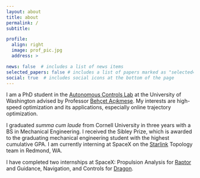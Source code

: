 ```yaml
---
layout: about
title: about
permalink: /
subtitle: 

profile:
  align: right
  image: prof_pic.jpg
  address: >

news: false  # includes a list of news items
selected_papers: false # includes a list of papers marked as "selected={true}"
social: true  # includes social icons at the bottom of the page
---
```

I am a PhD student in the [Autonomous Controls Lab](https://depts.washington.edu/uwacl/) at the University of Washington advised by Professor [Behçet Açıkmeşe](https://www.aa.washington.edu/facultyfinder/behcet-acikmese). My interests are high-speed optimization and its applications, especially online trajectory optimization. 

I graduated *summa cum laude* from Cornell University in three years with a BS in Mechanical Engineering. I received the Sibley Prize, which is awarded to the graduating mechanical engineering student with the highest cumulative GPA. I am currently interning at SpaceX on the [Starlink](https://www.starlink.com/) Topology team in Redmond, WA.

I have completed two internships at SpaceX: Propulsion Analysis for [Raptor](https://www.youtube.com/watch?v=k0t6_l3x-f8) and Guidance, Navigation, and Controls for [Dragon](https://www.spacex.com/vehicles/dragon/).